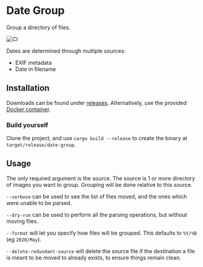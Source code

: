 # Date Group

Group a directory of files.

![CI](https://github.com/RealOrangeOne/date-group-rs/workflows/CI/badge.svg)

Dates are determined through multiple sources:

- EXIF metadata
- Date in filename

## Installation

Downloads can be found under [releases](https://github.com/RealOrangeOne/date-group/releases). Alternatively, use the provided [Docker container](https://hub.docker.com/r/theorangeone/date-group).

### Build yourself

Clone the project, and use `cargo build --release` to create the binary at `target/release/date-group`.

## Usage

The only required argument is the source. The source is 1 or more directory of images you want to group. Grouping will be done relative to this source.

`--verbose` can be used to see the list of files moved, and the ones which were unable to be parsed.

`--dry-run` can be used to perform all the parsing operations, but without moving files.

`--format` will let you specify how files will be grouped. This defaults to `%Y/%B` (eg `2020/May`).

`--delete-redundant-source` will delete the source file if the destination a file is meant to be moved to already exists, to ensure things remain clean.
